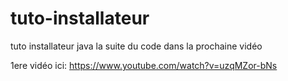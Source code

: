 # tuto-installateur
tuto installateur java
la suite du code dans la prochaine vidéo

1ere vidéo ici: https://www.youtube.com/watch?v=uzqMZor-bNs
